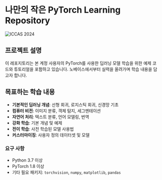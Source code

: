 # 나만의 작은 PyTorch Learning Repository

![ICCAS 2024](https://2024.iccas.org/)

## 프로젝트 설명

이 레포지토리는 본 계정 사용자의 PyTorch를 사용한 딥러닝 모델 학습을 위한 예제 코드와 튜토리얼을 포함하고 있습니다. 
노베이스에서부터 실력을 올려가며 학습 내용을 담고자 합니다.

## 목표하는 학습 내용 

- **기본적인 딥러닝 개념**: 선형 회귀, 로지스틱 회귀, 신경망 기초
- **컴퓨터 비전**: 이미지 분류, 객체 탐지, 세그멘테이션
- **자연어 처리**: 텍스트 분류, 언어 모델링, 번역
- **강화 학습**: 기본 개념 및 예제
- **전이 학습**: 사전 학습된 모델 사용법
- **커스터마이징**: 사용자 정의 데이터셋 및 모델


### 요구 사항

- Python 3.7 이상
- PyTorch 1.8 이상
- 기타 필요 패키지: `torchvision`, `numpy`, `matplotlib`, `pandas`

